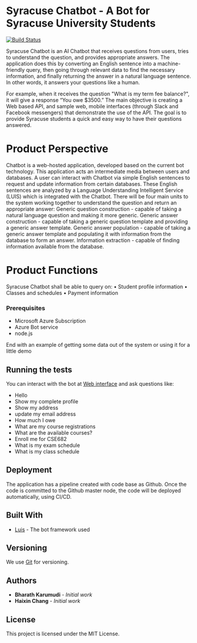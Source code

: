 # Syracuse Chatbot - A Bot for Syracuse University Students

[![Build Status](https://travis-ci.org/joemccann/dillinger.svg?branch=master)](https://travis-ci.org/joemccann/dillinger)

Syracuse Chatbot is an AI Chatbot that receives questions from users, tries to understand the question, and provides appropriate answers. The application does this by converting an English sentence into a machine-friendly query, then going through relevant data to find the necessary information, and finally returning the answer in a natural language sentence. In other words, it answers your questions like a human.

For example, when it receives the question "What is my term fee balance?", it will give a response “You owe $3500.” The main objective is creating a Web based API, and sample web, mobile interfaces (through Slack and Facebook messengers) that demonstrate the use of the API. The goal is to provide Syracuse students a quick and easy way to have their questions answered.

# Product Perspective
Chatbot is a web-hosted application, developed based on the current bot technology. This application acts an intermediate media between users and databases. A user can interact with Chatbot via simple English sentences to request and update information from certain databases. These English sentences are analyzed by a Language Understanding Intelligent Service (LUIS) which is integrated with the Chatbot.
There will be four main units to the system working together to understand the question and return an appropriate answer:
Generic question construction - capable of taking a natural language question and making it more generic.
Generic answer construction - capable of taking a generic question template and providing a generic answer template.
Generic answer population - capable of taking a generic answer template and populating it with information from the database to form an answer.
Information extraction - capable of finding information available from the database.

# Product Functions
Syracuse Chatbot shall be able to query on:
•	Student profile information
•	Classes and schedules
•	Payment information

### Prerequisites

* Microsoft Azure Subscription
* Azure Bot service
* node.js

End with an example of getting some data out of the system or using it for a little demo

## Running the tests

You can interact with the bot at  [Web interface](https://webchat.botframework.com/embed/CuseBots?s=YnHKNEIX7K0.ND7kctEA0qrZoLX45aWZ_mwmCIen9co6-QmnhTpYALM) and ask questions like:
* Hello
* Show my complete profile
* Show my address
* update my email address
* How much I owe
* What are my course registrations
* What are the available courses?
* Enroll me for CSE682
* What is my exam schedule
* What is my class schedule

## Deployment

The application has a pipeline created with code base as Github. Once the code is committed to the Github master node, the code will be deployed automatically, using CI/CD.

## Built With

* [Luis](https://luis.ai) - The bot framework used

## Versioning

We use [Git](http://github.com/) for versioning.

## Authors

* **Bharath Karumudi** - *Initial work*
* **Haixin Chang** - *Initial work*

## License

This project is licensed under the MIT License.
